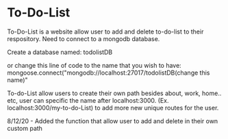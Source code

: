# To-Do-List

To-Do-List is a website allow user to add and delete to-do-list to their respository. Need to connect to a mongodb database.

Create a database named:
todolistDB

or change this line of code to the name that you wish to have:
mongoose.connect("mongodb://localhost:27017/todolistDB(change this name)"

To-do-List allow users to create their own path besides about, work, home.. etc, user can specific the name after localhost:3000. (Ex. localhost:3000/my-to-do-List) to add more new unique routes for the user.

8/12/20 - Added the function that allow user to add and delete in their own custom path
